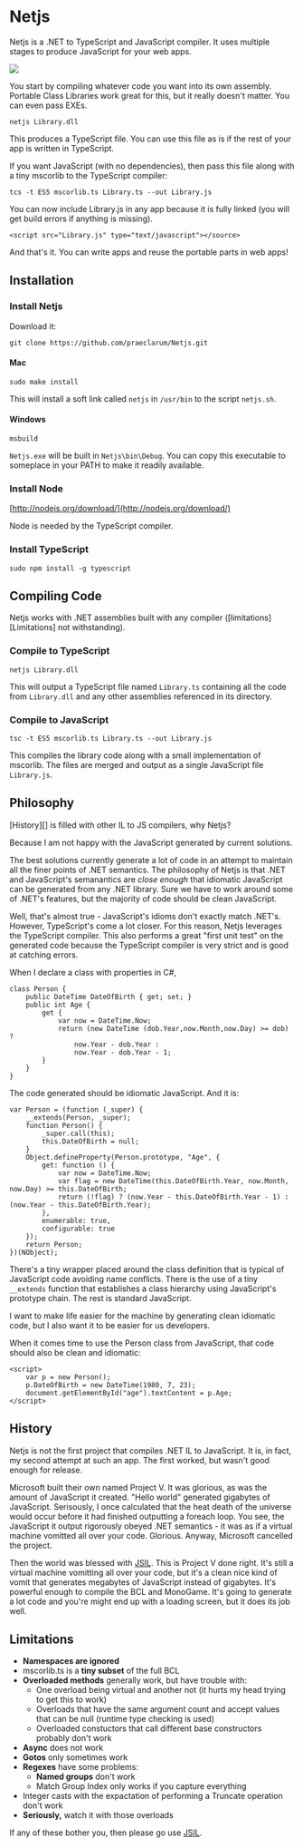 # Netjs

Netjs is a .NET to TypeScript and JavaScript compiler. It uses multiple stages to produce JavaScript for your web apps.

<img src="Images/Explanation.png" />

You start by compiling whatever code you want into its own assembly. Portable Class Libraries work great for this, but it really doesn't matter. You can even pass EXEs.

	netjs Library.dll

This produces a TypeScript file. You can use this file as is if the rest of your app is written in TypeScript.

If you want JavaScript (with no dependencies), then pass this file along with a tiny mscorlib to the TypeScript compiler:

	tcs -t ES5 mscorlib.ts Library.ts --out Library.js

You can now include Library.js in any app because it is fully linked (you will get build errors if anything is missing).

	<script src="Library.js" type="text/javascript"></source>

And that's it. You can write apps and reuse the portable parts in web apps!


## Installation

### Install Netjs

Download it:

	git clone https://github.com/praeclarum/Netjs.git

#### Mac

	sudo make install

This will install a soft link called `netjs` in `/usr/bin` to the script `netjs.sh`.

#### Windows

	msbuild

`Netjs.exe` will be built in `Netjs\bin\Debug`. You can copy this executable to someplace in your PATH to make it readily available.


### Install Node

[http://nodejs.org/download/](http://nodejs.org/download/)

Node is needed by the TypeScript compiler.

### Install TypeScript

	sudo npm install -g typescript




## Compiling Code

Netjs works with .NET assemblies built with any compiler ([limitations][Limitations] not withstanding).

### Compile to TypeScript

	netjs Library.dll

This will output a TypeScript file named `Library.ts` containing all the code from `Library.dll` and any other assemblies referenced in its directory.

### Compile to JavaScript

	tsc -t ES5 mscorlib.ts Library.ts --out Library.js 

This compiles the library code along with a small implementation of mscorlib. The files are merged and output as a single JavaScript file `Library.js`.


## Philosophy

[History][] is filled with other IL to JS compilers, why Netjs?

Because I am not happy with the JavaScript generated by current solutions.

The best solutions currently generate a lot of code in an attempt to maintain all the finer points of .NET semantics. The philosophy of Netjs is that .NET and JavaScript's semanantics are *close enough* that idiomatic JavaScript can be generated from any .NET library. Sure we have to work around some of .NET's features, but the majority of code should be clean JavaScript. 

Well, that's almost true - JavaScript's idioms don't exactly match .NET's. However, TypeScript's come a lot closer. For this reason, Netjs leverages the TypeScript compiler. This also performs a great "first unit test" on the generated code because the TypeScript compiler is very strict and is good at catching errors.

When I declare a class with properties in C#,

	class Person {
		public DateTime DateOfBirth { get; set; }
		public int Age {
			get {
				var now = DateTime.Now;
				return (new DateTime (dob.Year,now.Month,now.Day) >= dob) ? 
					now.Year - dob.Year : 
					now.Year - dob.Year - 1;
			}
		}
	}

The code generated should be idiomatic JavaScript. And it is:

	var Person = (function (_super) {
	    __extends(Person, _super);
	    function Person() {
	        _super.call(this);
	        this.DateOfBirth = null;
	    }
	    Object.defineProperty(Person.prototype, "Age", {
	        get: function () {
	            var now = DateTime.Now;
	            var flag = new DateTime(this.DateOfBirth.Year, now.Month, now.Day) >= this.DateOfBirth;
	            return (!flag) ? (now.Year - this.DateOfBirth.Year - 1) : (now.Year - this.DateOfBirth.Year);
	        },
	        enumerable: true,
	        configurable: true
	    });
	    return Person;
	})(NObject);

There's a tiny wrapper placed around the class definition that is typical of JavaScript code avoiding name conflicts. There is the use of a tiny `__extends` function that establishes a class hierarchy using JavaScript's prototype chain. The rest is standard JavaScript.

I want to make life easier for the machine by generating clean idiomatic code, but I also want it to be easier for us developers. 

When it comes time to use the Person class from JavaScript, that code should also be clean and idiomatic:

	<script>
		var p = new Person();
		p.DateOfBirth = new DateTime(1980, 7, 23);
		document.getElementById("age").textContent = p.Age;
	</script>




## History

Netjs is not the first project that compiles .NET IL to JavaScript. It is, in fact, my second attempt at such an app. The first worked, but wasn't good enough for release.

Microsoft built their own named Project V. It was glorious, as was the amount of JavaScript it created. "Hello world" generated gigabytes of JavaScript. Serisously, I once calculated that the heat death of the universe would occur before it had finished outputting a foreach loop. You see, the JavaScript it output rigorously obeyed .NET semantics - it was as if a virtual machine vomitted all over your code. Glorious. Anyway, Microsoft cancelled the project.

Then the world was blessed with [JSIL][]. This is Project V done right. It's still a virtual machine vomitting all over your code, but it's a clean nice kind of vomit that generates megabytes of JavaScript instead of gigabytes. It's powerful enough to compile the BCL and MonoGame. It's going to generate a lot code and you're might end up with a loading screen, but it does its job well.


## Limitations

* **Namespaces are ignored**
* mscorlib.ts is a **tiny subset** of the full BCL
* **Overloaded methods** generally work, but have trouble with:
    - One overload being virtual and another not (it hurts my head trying to get this to work)
    - Overloads that have the same argument count and accept values that can be null (runtime type checking is used)
    - Overloaded constuctors that call different base constructors probably don't work
* **Async** does not work
* **Gotos** only sometimes work
* **Regexes** have some problems:
	- **Named groups** don't work
	- Match Group Index only works if you capture everything
* Integer casts with the expactation of performing a Truncate operation don't work
* **Seriously,** watch it with those overloads

If any of these bother you, then please go use [JSIL][]. 

[JSIL]: http://jsil.com


